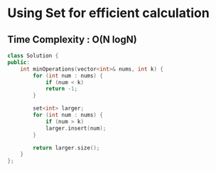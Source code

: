 # Using Set for efficient calculation

## Time Complexity : O(N logN)

``` cpp []
class Solution {
public:
    int minOperations(vector<int>& nums, int k) {
        for (int num : nums) {
            if (num < k) 
            return -1;
        }

        set<int> larger;
        for (int num : nums) {
            if (num > k) 
            larger.insert(num);
        }

        return larger.size();
    }
};
```

